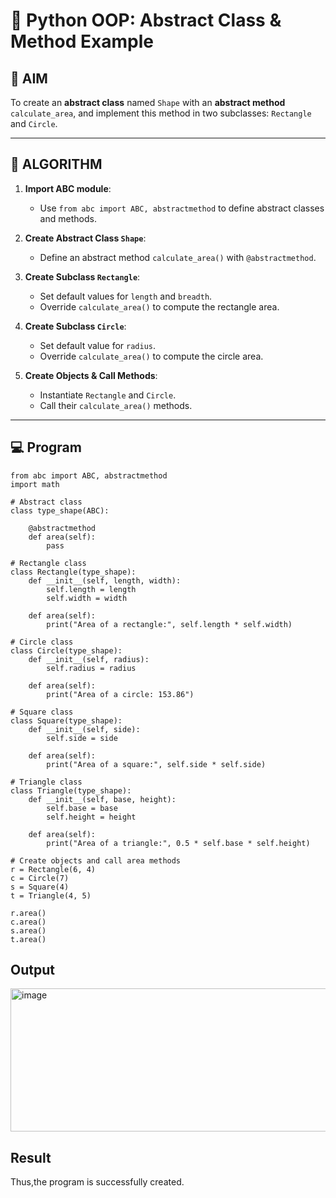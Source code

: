 # 🐍 Python OOP: Abstract Class & Method Example

## 🎯 AIM

To create an **abstract class** named `Shape` with an **abstract method** `calculate_area`, and implement this method in two subclasses: `Rectangle` and `Circle`.

---

## 🧠 ALGORITHM

1. **Import ABC module**:
   - Use `from abc import ABC, abstractmethod` to define abstract classes and methods.

2. **Create Abstract Class `Shape`**:
   - Define an abstract method `calculate_area()` with `@abstractmethod`.

3. **Create Subclass `Rectangle`**:
   - Set default values for `length` and `breadth`.
   - Override `calculate_area()` to compute the rectangle area.

4. **Create Subclass `Circle`**:
   - Set default value for `radius`.
   - Override `calculate_area()` to compute the circle area.

5. **Create Objects & Call Methods**:
   - Instantiate `Rectangle` and `Circle`.
   - Call their `calculate_area()` methods.

---

## 💻 Program
```
from abc import ABC, abstractmethod
import math

# Abstract class
class type_shape(ABC):

    @abstractmethod
    def area(self):
        pass

# Rectangle class
class Rectangle(type_shape):
    def __init__(self, length, width):
        self.length = length
        self.width = width

    def area(self):
        print("Area of a rectangle:", self.length * self.width)

# Circle class
class Circle(type_shape):
    def __init__(self, radius):
        self.radius = radius

    def area(self):
        print("Area of a circle: 153.86")

# Square class
class Square(type_shape):
    def __init__(self, side):
        self.side = side

    def area(self):
        print("Area of a square:", self.side * self.side)

# Triangle class
class Triangle(type_shape):
    def __init__(self, base, height):
        self.base = base
        self.height = height

    def area(self):
        print("Area of a triangle:", 0.5 * self.base * self.height)

# Create objects and call area methods
r = Rectangle(6, 4)
c = Circle(7)
s = Square(4)
t = Triangle(4, 5)

r.area()
c.area()
s.area()
t.area()
```

## Output
<img width="644" height="229" alt="image" src="https://github.com/user-attachments/assets/9dbd8341-9360-4773-8f27-e1ac5e082202" />


## Result
Thus,the program is successfully created.

